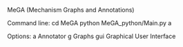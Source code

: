 MeGA (Mechanism Graphs and Annotations)

Command line:
cd MeGA
python MeGA_python/Main.py a

Options:
a  Annotator
g  Graphs
gui  Graphical User Interface
